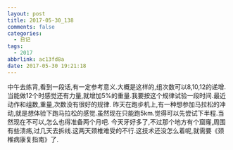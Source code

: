 ```yaml
---
layout: post
title: 2017-05-30_138
comments: false
categories:
  - 日记
tags:
  - 2017
abbrlink: ac13fd8a
date: 2017-05-30 19:21:18
---
```


  中午去练背,看到一段话,有一定参考意义.大概是这样的,组次数可以8,10,12的递增.当能做12个时感觉还有力量,就增加5%的重量.我要按这个规律试验一段时间.最近动作和组数,重量,次数没有很好的规律.
  昨天在跑步机上,有一种想参加马拉松的冲动,就是想体验下跑马拉松的感觉.虽然现在只能跑5km.觉得可以先尝试下半程.当然现在不可以,怎么也得准备两个月吧.
  今天牙好多了,不过那个地方有个窟窿,周围有些溃疡,过几天去拆线.这两天颈椎难受的不行.这技术还没怎么着呢,就需要《颈椎病康复指南》了.
